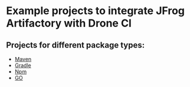 # Example projects to integrate JFrog Artifactory with Drone CI

## Projects for different package types:

* [Maven](drone-maven)
* [Gradle](drone-gradle)
* [Npm](drone-npm-artifactory)
* [GO](drone-go)
